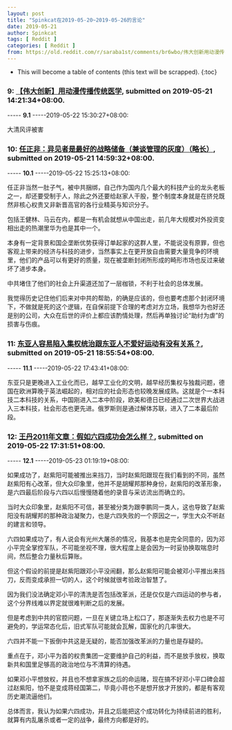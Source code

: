 ```yaml
---
layout: post
title: "Spinkcat在2019-05-20~2019-05-26的言论"
date: 2019-05-21
author: Spinkcat
tags: [ Reddit ]
categories: [ Reddit ]
from: https://old.reddit.com/r/saraba1st/comments/br6wbo/伟大创新用动漫传播传统医学/
---
```


* This will become a table of contents (this text will be scrapped).
{:toc}

### 9: [【伟大创新】用动漫传播传统医学](https://old.reddit.com/r/saraba1st/comments/br6wbo/伟大创新用动漫传播传统医学/), submitted on 2019-05-21 14:21:34+08:00.

----- __9.1__ -----2019-05-22 15:30:27+08:00:

大清风评被害

### 10: [任正非：异见者是最好的战略储备（兼谈管理的灰度）（略长）](https://old.reddit.com/r/saraba1st/comments/br76ph/任正非异见者是最好的战略储备兼谈管理的灰度略长/), submitted on 2019-05-21 14:59:32+08:00.

----- __10.1__ -----2019-05-22 15:25:13+08:00:

任正非当然一肚子气，被中共捆绑，自己作为国内几个最大的科技产业的龙头老板之一，却还要受制于人，除此之外还要给赵家人干股，整个制度本身就是在挤兑既然非核心权贵又非新晋高官的各行业精英与知识分子。

包括王健林、马云在内，都是一有机会就想从中国出走，前几年大规模对外投资变相出走的热潮里华为也是其中一个。

本身有一定背景和国企垄断优势获得订单起家的这群人里，不能说没有原罪，但也客观上带来的经济与科技的进步，当然事实上在更开放自由需要大量竞争的环境里，他们的产品可以有更好的质量，现在被垄断封闭所形成的畸形市场也反过来破坏了进步本身。

中共堵住了他们的社会上升渠道还加了一层枷锁，不利于社会的总体发展。

我觉得历史记住他们后来对中共的帮助，的确是应该的，但也要考虑那个封闭环境下，不做就是死的这个逻辑，在自保前提下合理的考虑对方立场，我想华为也好还是别的公司，大众在后世的评价上都应该酌情处理，然后再单独讨论“助纣为虐”的损害与伤痕。

### 11: [东亚人容易陷入集权统治跟东亚人不爱好运动有没有关系？](https://old.reddit.com/r/saraba1st/comments/br8y2s/东亚人容易陷入集权统治跟东亚人不爱好运动有没有关系/), submitted on 2019-05-21 18:55:54+08:00.

----- __11.1__ -----2019-05-22 17:43:41+08:00:

东亚只是更晚进入工业化而已，越早工业化的文明，越早经历集权与独裁问题，德国在欧洲算晚于英法崛起的，相对应的社会形态也较晚发展成熟。这就是个一本科技二本科技的关系，中国刚进入二本中阶段，欧美和德日已经通过二次世界大战进入三本科技，社会形态也更先进。俄罗斯则是通过解体苏联，进入了二本最后阶段。

### 12: [王丹2011年文章：假如六四成功会怎么样？](https://old.reddit.com/r/saraba1st/comments/brml48/王丹2011年文章假如六四成功会怎么样/), submitted on 2019-05-22 17:31:51+08:00.

----- __12.1__ -----2019-05-23 01:19:19+08:00:

如果成功了，赵紫阳可能被推出来挡刀，当时赵紫阳跟现在我们看到的不同，虽然赵紫阳有心改革，但大众印象里，他并不是胡耀邦那种身份，赵紫阳的改革形象，是六四最后阶段与六四以后慢慢随着他的录音与采访流出而确立的。

当时大众印象里，赵紫阳不可信，甚至被分类为跟李鹏同一类人，这也导致了赵紫阳没有胡耀邦的那种政治凝聚力，也是六四失败的一个原因之一，学生大众不听赵的建言和领导。

六四如果成功了，有人说会有光州大屠杀的情况，我基本也是完全同意的，因为邓小平完全掌控军队，不可能坐视不理，很大程度上是会因为一时妥协换取喘息时间，然后整合力量秋后算账。

但这个假设的前提是赵紫阳跟邓小平没闹翻，那么赵紫阳可能会被邓小平推出来挡刀，反而变成承担一切的人，这个时候就很考验政治智慧了。

因为我们没法确定邓小平的清洗是否包括改革派，还是仅仅是六四运动的参与者，这个分界线难以界定就很难判断之后的发展。

但是考虑到中共的官腔问题，一旦在关键立场上松口了，那逐渐失去权力也是不可避免的，学运常态化后，旧式军队可能就会瓦解，国家化的几率很大。

六四并不能一下扳倒中共这是无疑的，能否加强改革派的力量也是存疑的。

重点在于，邓小平为首的权贵集团一定要维护自己的利益，而不是放手放权，换取新共和国里足够高的政治地位与不清算的待遇。

如果邓小平想放权，并且也不想拿家族之后的命运赌，现在搞不好邓小平口碑会超过赵紫阳，怕不是变成蒋经国第二，毕竟小蒋也不是想开放才开放的，都是有客观历史潮流逼他们。

总体而言，我认为如果六四成功，并且之后能把这个成功转化为持续前进的胜利，就算有内乱屠杀或者一定的战争，最终方向都是好的。

